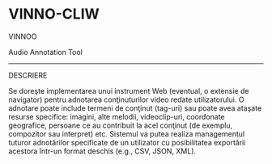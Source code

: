 # VINNO-CLIW

VINNOO

Audio Annotation Tool

<hr/>

DESCRIERE

Se doreşte implementarea unui instrument Web (eventual, o extensie de navigator) pentru adnotarea conţinuturilor video redate utilizatorului. O adnotare poate include termeni de conţinut (tag-uri) sau poate avea ataşate resurse specifice: imagini, alte melodii, videoclip-uri, coordonate geografice, persoane ce au contribuit la acel conţinut (de exemplu, compozitor sau interpret) etc. Sistemul va putea realiza managementul tuturor adnotărilor specificate de un utilizator cu posibilitatea exportării acestora într-un format deschis (e.g., CSV, JSON, XML).

